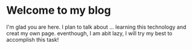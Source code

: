 # Welcome to my blog

I'm glad you are here. I plan to talk about ...
learning this technology and creat my own page. eventhough, I am abit lazy, I will try my best to accomplish this task!
